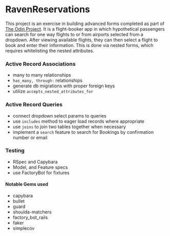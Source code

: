 # RavenReservations 

This project is an exercise in building advanced forms completed as part of [The Odin Project](https://www.theodinproject.com/paths/full-stack-ruby-on-rails/courses/ruby-on-rails/lessons/building-advanced-forms). It is a flight-booker app in which hypothetical passengers can search for one way flights to or from airports selected from a dropdown. After viewing available flights, they can then select a flight to book and enter their information. This is done via nested forms, which requires whitelisting the nested attributes.

### Active Record Associations

- many to many relationships
- `has_many, through:` relationships
- generate db migrations with proper foreign keys
- utilize `accepts_nested_attributes_for`

### Active Record Queries
- connect dropdown select params to queries
- use `includes` method to eager load records where appropriate
- use `joins` to join two tables together when necessary
- implement a `search` feature to search for Bookings by confirmation number or email

### Testing

- RSpec and Capybara
- Model, and Feature specs
- use FactoryBot for fixtures

#### Notable Gems used
- capybara
- bullet
- guard
- shoulda-matchers
- factory_bot_rails
- faker
- simplecov
